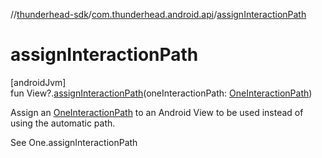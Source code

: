 //[thunderhead-sdk](../../index.md)/[com.thunderhead.android.api](index.md)/[assignInteractionPath](assign-interaction-path.md)

# assignInteractionPath

[androidJvm]\
fun View?.[assignInteractionPath](assign-interaction-path.md)(oneInteractionPath: [OneInteractionPath](../com.thunderhead.android.api.interactions/-one-interaction-path/index.md))

Assign an [OneInteractionPath](../com.thunderhead.android.api.interactions/-one-interaction-path/index.md) to an Android View to be used instead of using the automatic path.

See One.assignInteractionPath

